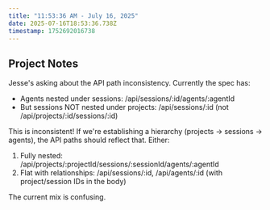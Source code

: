 ```yaml
---
title: "11:53:36 AM - July 16, 2025"
date: 2025-07-16T18:53:36.738Z
timestamp: 1752692016738
---
```


## Project Notes

Jesse's asking about the API path inconsistency. Currently the spec has:
- Agents nested under sessions: /api/sessions/:id/agents/:agentId
- But sessions NOT nested under projects: /api/sessions/:id (not /api/projects/:id/sessions/:id)

This is inconsistent! If we're establishing a hierarchy (projects → sessions → agents), the API paths should reflect that. Either:
1. Fully nested: /api/projects/:projectId/sessions/:sessionId/agents/:agentId
2. Flat with relationships: /api/sessions/:id, /api/agents/:id (with project/session IDs in the body)

The current mix is confusing.
